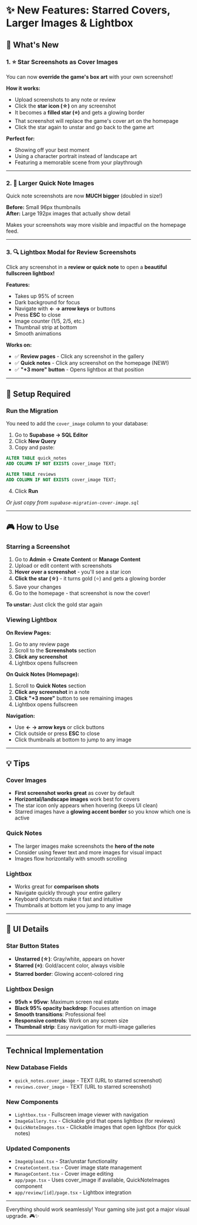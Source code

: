 # ✨ New Features: Starred Covers, Larger Images & Lightbox

## 🌟 What's New

### 1. ⭐ Star Screenshots as Cover Images
You can now **override the game's box art** with your own screenshot!

**How it works:**
- Upload screenshots to any note or review
- Click the **star icon (☆)** on any screenshot
- It becomes a **filled star (⭐)** and gets a glowing border
- That screenshot will replace the game's cover art on the homepage
- Click the star again to unstar and go back to the game art

**Perfect for:**
- Showing off your best moment
- Using a character portrait instead of landscape art
- Featuring a memorable scene from your playthrough

---

### 2. 📸 Larger Quick Note Images
Quick note screenshots are now **MUCH bigger** (doubled in size!)

**Before:** Small 96px thumbnails  
**After:** Large 192px images that actually show detail

Makes your screenshots way more visible and impactful on the homepage feed.

---

### 3. 🔍 Lightbox Modal for Review Screenshots
Click any screenshot in a **review or quick note** to open a **beautiful fullscreen lightbox!**

**Features:**
- Takes up 95% of screen
- Dark background for focus
- Navigate with **← → arrow keys** or buttons
- Press **ESC** to close
- Image counter (1/5, 2/5, etc.)
- Thumbnail strip at bottom
- Smooth animations

**Works on:**
- ✅ **Review pages** - Click any screenshot in the gallery
- ✅ **Quick notes** - Click any screenshot on the homepage (NEW!)
- ✅ **"+3 more" button** - Opens lightbox at that position

---

## 🔧 Setup Required

### Run the Migration

You need to add the `cover_image` column to your database:

1. Go to **Supabase → SQL Editor**
2. Click **New Query**
3. Copy and paste:

```sql
ALTER TABLE quick_notes 
ADD COLUMN IF NOT EXISTS cover_image TEXT;

ALTER TABLE reviews 
ADD COLUMN IF NOT EXISTS cover_image TEXT;
```

4. Click **Run**

*Or just copy from `supabase-migration-cover-image.sql`*

---

## 🎮 How to Use

### Starring a Screenshot

1. Go to **Admin → Create Content** or **Manage Content**
2. Upload or edit content with screenshots
3. **Hover over a screenshot** - you'll see a star icon
4. **Click the star (☆)** - it turns gold (⭐) and gets a glowing border
5. Save your changes
6. Go to the homepage - that screenshot is now the cover!

**To unstar:** Just click the gold star again

### Viewing Lightbox

**On Review Pages:**
1. Go to any review page
2. Scroll to the **Screenshots** section
3. **Click any screenshot**
4. Lightbox opens fullscreen

**On Quick Notes (Homepage):**
1. Scroll to **Quick Notes** section
2. **Click any screenshot** in a note
3. **Click "+3 more"** button to see remaining images
4. Lightbox opens fullscreen

**Navigation:**
- Use **← → arrow keys** or click buttons
- Click outside or press **ESC** to close
- Click thumbnails at bottom to jump to any image

---

## 💡 Tips

### Cover Images
- **First screenshot works great** as cover by default
- **Horizontal/landscape images** work best for covers
- The star icon only appears when hovering (keeps UI clean)
- Starred images have a **glowing accent border** so you know which one is active

### Quick Notes
- The larger images make screenshots the **hero of the note**
- Consider using fewer text and more images for visual impact
- Images flow horizontally with smooth scrolling

### Lightbox
- Works great for **comparison shots**
- Navigate quickly through your entire gallery
- Keyboard shortcuts make it fast and intuitive
- Thumbnails at bottom let you jump to any image

---

## 🎨 UI Details

### Star Button States
- **Unstarred (☆)**: Gray/white, appears on hover
- **Starred (⭐)**: Gold/accent color, always visible
- **Starred border**: Glowing accent-colored ring

### Lightbox Design
- **95vh × 95vw**: Maximum screen real estate
- **Black 95% opacity backdrop**: Focuses attention on image
- **Smooth transitions**: Professional feel
- **Responsive controls**: Work on any screen size
- **Thumbnail strip**: Easy navigation for multi-image galleries

---

## Technical Implementation

### New Database Fields
- `quick_notes.cover_image` - TEXT (URL to starred screenshot)
- `reviews.cover_image` - TEXT (URL to starred screenshot)

### New Components
- `Lightbox.tsx` - Fullscreen image viewer with navigation
- `ImageGallery.tsx` - Clickable grid that opens lightbox (for reviews)
- `QuickNoteImages.tsx` - Clickable images that open lightbox (for quick notes)

### Updated Components
- `ImageUpload.tsx` - Star/unstar functionality
- `CreateContent.tsx` - Cover image state management
- `ManageContent.tsx` - Cover image editing
- `app/page.tsx` - Uses cover_image if available, QuickNoteImages component
- `app/review/[id]/page.tsx` - Lightbox integration

---

Everything should work seamlessly! Your gaming site just got a major visual upgrade. 🎮✨
